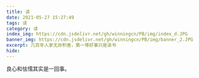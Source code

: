 ```yaml
---
title: 读
date: 2021-05-27 15:27:49
tags: 读
category: 读
index_img: https://cdn.jsdelivr.net/gh/winningcn/PB/img/index_d.JPG
banner_img: https://cdn.jsdelivr.net/gh/winningcn/PB/img/banner_2.JPG
excerpt: 几百年人家无非积善，第一等好事只是读书
hide:
---
```

良心和怯懦其实是一回事。